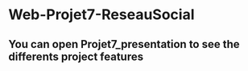 # Web-Projet7-ReseauSocial

## You can open Projet7_presentation to see the differents project features
